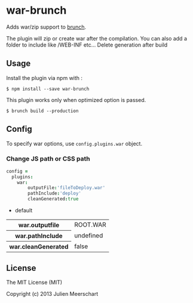 # war-brunch

Adds war/zip support to [brunch](http://brunch.io).

The plugin will zip or create war after the compilation. You can also add a folder to include like /WEB-INF etc... Delete generation after build

## Usage

Install the plugin via npm with :

```
$ npm install --save war-brunch
```

This plugin works only when optimized option is passed.

```
$ brunch build --production
```

## Config

To specify war options, use `config.plugins.war` object.

### Change JS path or CSS path

```coffeescript
config =
  plugins:
    war:
        outputFile:'fileToDeploy.war'
        pathInclude:'deploy'
        cleanGenerated:true
```

* default

<table>
  <tr>
    <th>war.outputfile</th>
    <td>ROOT.WAR</td>
  </tr>
  <tr>
    <th>war.pathInclude</th>
    <td>undefined</td>
  </tr>
  <tr>
    <th>war.cleanGenerated</th>
    <td>false</td>
  </tr>
</table>



## License

The MIT License (MIT)

Copyright (c) 2013 Julien Meerschart